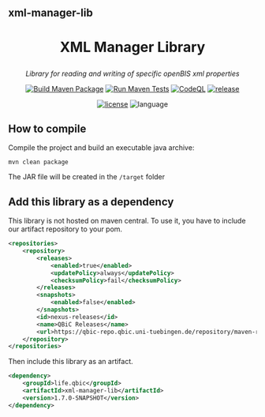 xml-manager-lib
-----------------------------------
# <p align=center>XML Manager Library</p>

<p align="center"><i>Library for reading and writing of specific openBIS xml properties </i></p>

<div align="center">



[![Build Maven Package](https://github.com/qbicsoftware/xml-manager-lib/actions/workflows/build_package.yml/badge.svg)](https://github.com/qbicsoftware/xml-manager-lib/actions/workflows/build_package.yml)
[![Run Maven Tests](https://github.com/qbicsoftware/xml-manager-lib/actions/workflows/run_tests.yml/badge.svg)](https://github.com/qbicsoftware/xml-manager-lib/actions/workflows/run_tests.yml)
[![CodeQL](https://github.com/qbicsoftware/xml-manager-lib/actions/workflows/codeql-analysis.yml/badge.svg)](https://github.com/qbicsoftware/xml-manager-lib/actions/workflows/codeql-analysis.yml)
[![release](https://img.shields.io/github/v/release/qbicsoftware/xml-manager-lib?include_prereleases)](https://github.com/qbicsoftware/xml-manager-lib/releases)

[![license](https://img.shields.io/github/license/qbicsoftware/xml-manager-lib)](https://github.com/qbicsoftware/xml-manager-lib/blob/main/LICENSE)
![language](https://img.shields.io/badge/language-java-blue.svg)

</div>

## How to compile

Compile the project and build an executable java archive:

```
mvn clean package
```

The JAR file will be created in the ``/target`` folder

## Add this library as a dependency

This library is not hosted on maven central. To use it, you have to include our artifact repository to your pom.

```xml
<repositories>
    <repository>
        <releases>
            <enabled>true</enabled>
            <updatePolicy>always</updatePolicy>
            <checksumPolicy>fail</checksumPolicy>
        </releases>
        <snapshots>
            <enabled>false</enabled>
        </snapshots>
        <id>nexus-releases</id>
        <name>QBiC Releases</name>
        <url>https://qbic-repo.qbic.uni-tuebingen.de/repository/maven-releases</url>
    </repository>
</repositories>
```

Then include this library as an artifact.
```xml
<dependency>
    <groupId>life.qbic</groupId>
    <artifactId>xml-manager-lib</artifactId>
    <version>1.7.0-SNAPSHOT</version>
</dependency>
```
